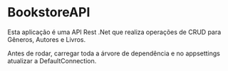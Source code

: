 # BookstoreAPI


Esta aplicação é uma API Rest .Net que realiza operações de CRUD para Gêneros, Autores e Livros.

Antes de rodar, carregar toda a árvore de dependência e no appsettings atualizar a DefaultConnection.

